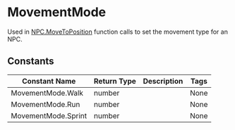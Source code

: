 # MovementMode

Used in [NPC.MoveToPosition](../entities/npc#MoveToPosition) function calls to set the movement type for an NPC.


## Constants

| Constant Name       | Return Type | Description | Tags |
|---------------------|-------------|-------------|------|
| MovementMode.Walk   | number      |             | None |
| MovementMode.Run    | number      |             | None |
| MovementMode.Sprint | number      |             | None |
